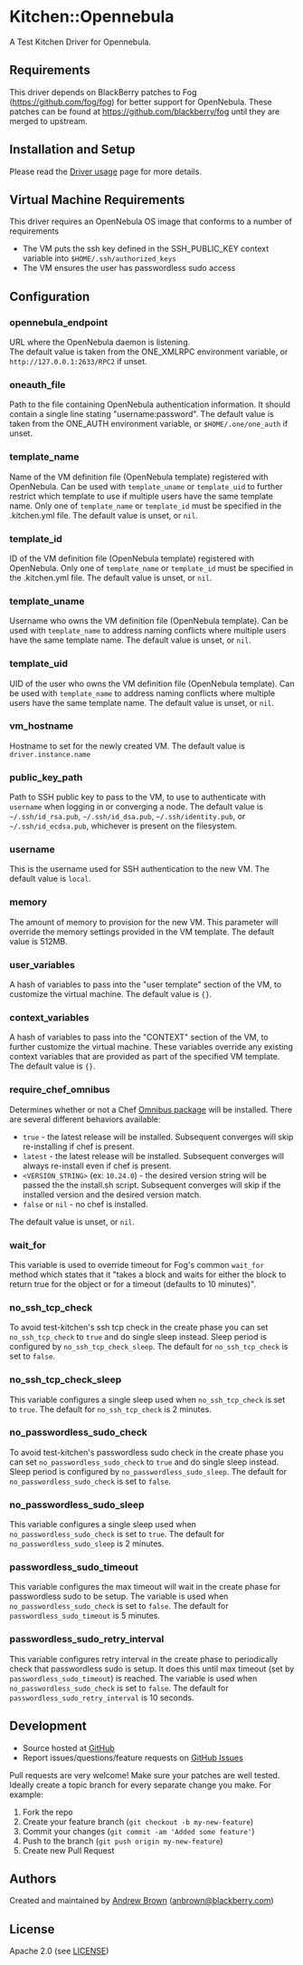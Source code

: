 # <a name="title"></a> Kitchen::Opennebula

A Test Kitchen Driver for Opennebula.

## <a name="requirements"></a> Requirements

This driver depends on BlackBerry patches to Fog (https://github.com/fog/fog)
for better support for OpenNebula.  These patches can be found at
https://github.com/blackberry/fog until they are merged to upstream.

## <a name="installation"></a> Installation and Setup

Please read the [Driver usage][driver_usage] page for more details.

## Virtual Machine Requirements

This driver requires an OpenNebula OS image that conforms to a number of requirements

* The VM puts the ssh key defined in the SSH\_PUBLIC\_KEY context variable into `$HOME/.ssh/authorized_keys`
* The VM ensures the user has passwordless sudo access

## <a name="config"></a> Configuration

### <a name="opennebula_endpoint"></a> opennebula\_endpoint

URL where the OpenNebula daemon is listening.  
The default value is taken from the ONE\_XMLRPC environment variable, or `http://127.0.0.1:2633/RPC2` if unset.

### <a name="oneauth_file"></a> oneauth\_file

Path to the file containing OpenNebula authentication information.  It should contain a single line stating "username:password".
The default value is taken from the ONE\_AUTH environment variable, or `$HOME/.one/one_auth` if unset.

### <a name="template_name"></a> template\_name

Name of the VM definition file (OpenNebula template) registered with OpenNebula.  Can be used with `template_uname` or `template_uid` to further restrict which template to use if multiple users have the same template name.  Only one of `template_name` or `template_id` must be specified in the .kitchen.yml file.
The default value is unset, or `nil`.

### <a name="template_id"></a> template\_id

ID of the VM definition file (OpenNebula template) registered with OpenNebula.  Only one of `template_name` or `template_id` must be specified in the .kitchen.yml file.
The default value is unset, or `nil`.

### <a name="template_uname"></a> template\_uname

Username who owns the VM definition file (OpenNebula template).  Can be used with `template_name` to address naming conflicts where multiple users have the same template name.
The default value is unset, or `nil`.

### <a name="template_uid"></a> template\_uid

UID of the user who owns the VM definition file (OpenNebula template).  Can be used with `template_name` to address naming conflicts where multiple users have the same template name.
The default value is unset, or `nil`.

### <a name="vm_hostname"></a> vm\_hostname

Hostname to set for the newly created VM.
The default value is `driver.instance.name`

### <a name="public_key_path"></a> public\_key\_path

Path to SSH public key to pass to the VM, to use to authenticate with `username` when logging in or converging a node.
The default value is `~/.ssh/id_rsa.pub`, `~/.ssh/id_dsa.pub`, `~/.ssh/identity.pub`, or `~/.ssh/id_ecdsa.pub`, whichever is present on the filesystem.

### <a name="username"></a> username

This is the username used for SSH authentication to the new VM.
The default value is `local`.

### <a name="memory"></a> memory

The amount of memory to provision for the new VM.  This parameter will override the memory settings provided in the VM template.
The default value is 512MB.

### <a name="user_variables"></a> user\_variables

A hash of variables to pass into the "user template" section of the VM, to customize the virtual machine.
The default value is `{}`.

### <a name="context_variables"></a> context\_variables

A hash of variables to pass into the "CONTEXT" section of the VM, to further customize the virtual machine.  These variables override any existing context variables that are provided as part of the specified VM template.
The default value is `{}`.

### <a name="config-require-chef-omnibus"></a> require\_chef\_omnibus

Determines whether or not a Chef [Omnibus package][chef_omnibus_dl] will be
installed. There are several different behaviors available:

* `true` - the latest release will be installed. Subsequent converges
  will skip re-installing if chef is present.
* `latest` - the latest release will be installed. Subsequent converges
  will always re-install even if chef is present.
* `<VERSION_STRING>` (ex: `10.24.0`) - the desired version string will
  be passed the the install.sh script. Subsequent converges will skip if
  the installed version and the desired version match.
* `false` or `nil` - no chef is installed.

The default value is unset, or `nil`.

### <a name="wait_for"></a> wait_for

This variable is used to override timeout for Fog's common `wait_for` method which states that it "takes a block and waits for either the block to return true for the object or for a timeout (defaults to 10 minutes)".

### <a name="no_ssh_tcp_check"></a> no\_ssh\_tcp\_check

To avoid test-kitchen's ssh tcp check in the create phase you can set `no_ssh_tcp_check` to `true` and do single sleep instead. Sleep period is configured by `no_ssh_tcp_check_sleep`. The default for `no_ssh_tcp_check` is set to `false`.

### <a name="no_ssh_tcp_check_sleep"></a> no\_ssh\_tcp\_check\_sleep

This variable configures a single sleep used when `no_ssh_tcp_check` is set to `true`. The default for `no_ssh_tcp_check` is 2 minutes.

### <a name="no_passwordless_sudo_check"></a> no\_passwordless\_sudo\_check

To avoid test-kitchen's passwordless sudo check in the create phase you can set `no_passwordless_sudo_check` to `true` and do single sleep instead. Sleep period is configured by `no_passwordless_sudo_sleep`. The default for `no_passwordless_sudo_check` is set to `false`.

### <a name="no_passwordless_sudo_sleep"></a> no\_passwordless\_sudo\_sleep

This variable configures a single sleep used when `no_passwordless_sudo_check` is set to `true`. The default for `no_passwordless_sudo_sleep` is 2 minutes.

### <a name="passwordless_sudo_timeout"></a> passwordless\_sudo\_timeout

This variable configures the max timeout will wait in the create phase for passwordless sudo to be setup. The variable is used when `no_passwordless_sudo_check` is set to `false`. The default for `passwordless_sudo_timeout` is 5 minutes.

### <a name="passwordless_sudo_retry_interval"></a> passwordless\_sudo\_retry\_interval

This variable configures retry interval in the create phase to periodically check that passwordless sudo is setup. It does this until max timeout (set by `passwordless_sudo_timeout`) is reached. The variable is used when `no_passwordless_sudo_check` is set to `false`. The default for `passwordless_sudo_retry_interval` is 10 seconds.

## <a name="development"></a> Development

* Source hosted at [GitHub][repo]
* Report issues/questions/feature requests on [GitHub Issues][issues]

Pull requests are very welcome! Make sure your patches are well tested.
Ideally create a topic branch for every separate change you make. For
example:

1. Fork the repo
2. Create your feature branch (`git checkout -b my-new-feature`)
3. Commit your changes (`git commit -am 'Added some feature'`)
4. Push to the branch (`git push origin my-new-feature`)
5. Create new Pull Request

## <a name="authors"></a> Authors

Created and maintained by [Andrew Brown][author] (<anbrown@blackberry.com>)

## <a name="license"></a> License

Apache 2.0 (see [LICENSE][license])


[author]:           https://github.com/andrewjamesbrown
[issues]:           https://github.com/test-kitchen/kitchen-opennebula/issues
[license]:          https://github.com/test-kitchen/kitchen-opennebula/blob/master/LICENSE
[repo]:             https://github.com/test-kitchen/kitchen-opennebula
[driver_usage]:     http://docs.kitchen-ci.org/drivers/usage
[chef_omnibus_dl]:  http://www.getchef.com/chef/install/